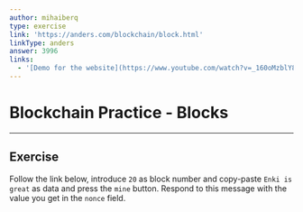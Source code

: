 ```yaml
---
author: mihaiberq
type: exercise
link: 'https://anders.com/blockchain/block.html'
linkType: anders
answer: 3996
links:
  - '[Demo for the website](https://www.youtube.com/watch?v=_160oMzblY8){video}'
---
```


# Blockchain Practice - Blocks


---

## Exercise

Follow the link below, introduce `20` as block number and copy-paste `Enki is great` as data and press the `mine` button. Respond to this message with the value you get in the `nonce` field.
